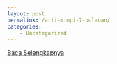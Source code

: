 ```yaml
---
layout: post
permalink: /arti-mimpi-7-bulanan/
categories:
    - Uncategorized
---
```


[Baca Selengkapnya](/01)